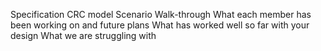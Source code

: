 Specification
CRC model
Scenario Walk-through
What each member has been working on and future plans
What has worked well so far with your design
What we are struggling with
